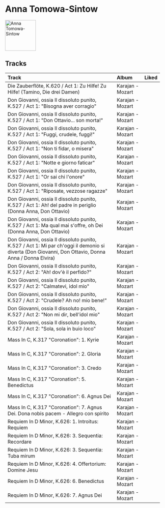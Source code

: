
# Anna Tomowa-Sintow


<img src="https://i.scdn.co/image/3a82b1bfa9beaa82deb0b380a94cb6dc197ee073" alt="Anna Tomowa-Sintow" width="100" />

## Tracks

| Track                                                                                                                                               | Album            | Liked   |
|:----------------------------------------------------------------------------------------------------------------------------------------------------|:-----------------|:--------|
| Die Zauberflöte, K.620 / Act 1: Zu Hilfe! Zu Hilfe! (Tamino, Die drei Damen)                                                                        | Karajan - Mozart |         |
| Don Giovanni, ossia Il dissoluto punito, K.527 / Act 1: "Bisogna aver corragio"                                                                     | Karajan - Mozart |         |
| Don Giovanni, ossia Il dissoluto punito, K.527 / Act 1: "Don Ottavio... son morta!"                                                                 | Karajan - Mozart |         |
| Don Giovanni, ossia Il dissoluto punito, K.527 / Act 1: "Fuggi, crudele, fuggi!"                                                                    | Karajan - Mozart |         |
| Don Giovanni, ossia Il dissoluto punito, K.527 / Act 1: "Non ti fidar, o misera"                                                                    | Karajan - Mozart |         |
| Don Giovanni, ossia Il dissoluto punito, K.527 / Act 1: "Notte e giorno faticar"                                                                    | Karajan - Mozart |         |
| Don Giovanni, ossia Il dissoluto punito, K.527 / Act 1: "Or sai chi l'onore"                                                                        | Karajan - Mozart |         |
| Don Giovanni, ossia Il dissoluto punito, K.527 / Act 1: "Riposate, vezzose ragazze"                                                                 | Karajan - Mozart |         |
| Don Giovanni, ossia Il dissoluto punito, K.527 / Act 1: Ah! del padre in periglio (Donna Anna, Don Ottavio)                                         | Karajan - Mozart |         |
| Don Giovanni, ossia Il dissoluto punito, K.527 / Act 1: Ma qual mai s'offre, oh Dei (Donna Anna, Don Ottavio)                                       | Karajan - Mozart |         |
| Don Giovanni, ossia Il dissoluto punito, K.527 / Act 1: Mi par ch'oggi il demonio si diverta (Don Giovanni, Don Ottavio, Donna Anna / Donna Elvira) | Karajan - Mozart |         |
| Don Giovanni, ossia Il dissoluto punito, K.527 / Act 2: "Ah! dov'è il perfido?"                                                                     | Karajan - Mozart |         |
| Don Giovanni, ossia Il dissoluto punito, K.527 / Act 2: "Calmatevi, idol mio"                                                                       | Karajan - Mozart |         |
| Don Giovanni, ossia Il dissoluto punito, K.527 / Act 2: "Crudele? Ah no! mio bene!"                                                                 | Karajan - Mozart |         |
| Don Giovanni, ossia Il dissoluto punito, K.527 / Act 2: "Non mi dir, bell'idol mio"                                                                 | Karajan - Mozart |         |
| Don Giovanni, ossia Il dissoluto punito, K.527 / Act 2: "Sola, sola in buio loco"                                                                   | Karajan - Mozart |         |
| Mass In C, K.317 "Coronation": 1. Kyrie                                                                                                             | Karajan - Mozart |         |
| Mass In C, K.317 "Coronation": 2. Gloria                                                                                                            | Karajan - Mozart |         |
| Mass In C, K.317 "Coronation": 3. Credo                                                                                                             | Karajan - Mozart |         |
| Mass In C, K.317 "Coronation": 5. Benedictus                                                                                                        | Karajan - Mozart |         |
| Mass In C, K.317 "Coronation": 6. Agnus Dei                                                                                                         | Karajan - Mozart |         |
| Mass In C, K.317 "Coronation": 7. Agnus Dei. Dona nobis pacem - Allegro con spirito                                                                 | Karajan - Mozart |         |
| Requiem In D Minor, K.626: 1. Introitus: Requiem                                                                                                    | Karajan - Mozart |         |
| Requiem In D Minor, K.626: 3. Sequentia: Recordare                                                                                                  | Karajan - Mozart |         |
| Requiem In D Minor, K.626: 3. Sequentia: Tuba mirum                                                                                                 | Karajan - Mozart |         |
| Requiem In D Minor, K.626: 4. Offertorium: Domine Jesu                                                                                              | Karajan - Mozart |         |
| Requiem In D Minor, K.626: 6. Benedictus                                                                                                            | Karajan - Mozart |         |
| Requiem In D Minor, K.626: 7. Agnus Dei                                                                                                             | Karajan - Mozart |         |